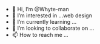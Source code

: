 - 👋 Hi, I’m @Whyte-man
- 👀 I’m interested in ...web design 
- 🌱 I’m currently learning ...
- 💞️ I’m looking to collaborate on ...
- 📫 How to reach me ...

<!---
Whyte-man/Whyte-man is a ✨ special ✨ repository because its `README.md` (this file) appears on your GitHub profile.
You can click the Preview link to take a look at your changes.
--->
